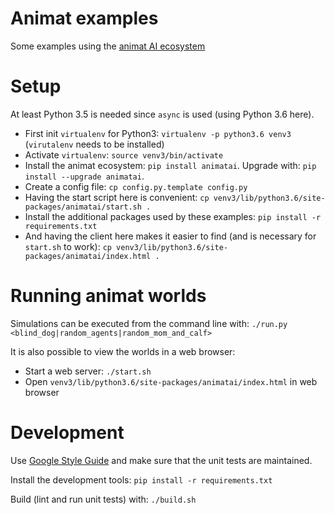 Animat examples
===============

Some examples using the [animat AI ecosystem](https://github.com/animatai/animatai)


Setup
=====

At least Python 3.5 is needed since `async` is used (using Python 3.6 here).

* First init `virtualenv` for Python3: `virtualenv -p python3.6 venv3` (`virutalenv` needs to be installed)
* Activate `virtualenv`: `source venv3/bin/activate`
* Install the animat ecosystem: `pip install animatai`. Upgrade with: `pip install --upgrade animatai`.
* Create a config file: `cp config.py.template config.py`
* Having the start script here is convenient: `cp venv3/lib/python3.6/site-packages/animatai/start.sh .`
* Install the additional packages used by these examples: `pip install -r requirements.txt`
* And having the client here makes it easier to find (and is necessary for `start.sh` to work): `cp venv3/lib/python3.6/site-packages/animatai/index.html .`

Running animat worlds
=====================

Simulations can be executed from the command line with: `./run.py <blind_dog|random_agents|random_mom_and_calf>`

It is also possible to view the worlds in a web browser:
* Start a web server: `./start.sh`
* Open `venv3/lib/python3.6/site-packages/animatai/index.html` in web browser


Development
===========

Use [Google Style Guide](https://google.github.io/styleguide/pyguide.html)
and make sure that the unit tests are maintained.

Install the development tools: `pip install -r requirements.txt`

Build (lint and run unit tests) with: `./build.sh`
